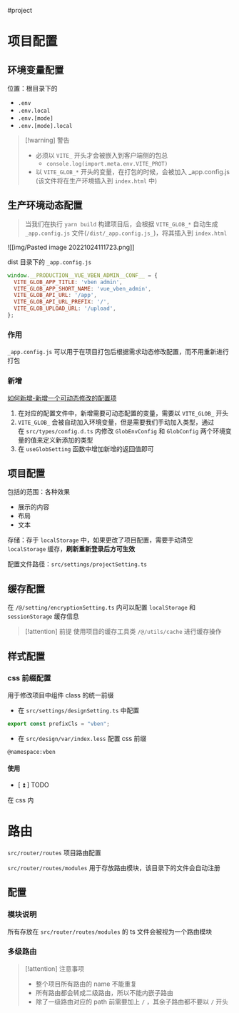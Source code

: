 #project

# 项目配置

## 环境变量配置

位置：根目录下的

- `.env`
- `.env.local`
- `.env.[mode]`
- `.env.[mode].local`


> [!warning] 警告
> - 必须以 `VITE_` 开头才会被嵌入到客户端侧的包总
> 	- `console.log(import.meta.env.VITE_PROT)`
> - 以 `VITE_GLOB_*` 开头的变量，在打包的时候，会被加入 \_app.config.js (该文件将在生产环境插入到 `index.html` 中)


## 生产环境动态配置

> 当我们在执行 `yarn build` 构建项目后，会根据 `VITE_GLOB_*` 自动生成 `_app.config.js` 文件(`/dist/_app.config.js_`)，将其插入到 `index.html`

![[img/Pasted image 20221024111723.png]]

dist 目录下的 `_app.config.js`

```js
window.__PRODUCTION__VUE_VBEN_ADMIN__CONF__ = {
  VITE_GLOB_APP_TITLE: 'vben admin',
  VITE_GLOB_APP_SHORT_NAME: 'vue_vben_admin',
  VITE_GLOB_API_URL: '/app',
  VITE_GLOB_API_URL_PREFIX: '/',
  VITE_GLOB_UPLOAD_URL: '/upload',
};
```

### 作用

`_app.config.js` 可以用于在项目打包后根据需求动态修改配置，而不用重新进行打包

### 新增

[如何新增-新增一个可动态修改的配置项](https://vvbin.cn/doc-next/guide/settings.html#%E5%A6%82%E4%BD%95%E6%96%B0%E5%A2%9E-%E6%96%B0%E5%A2%9E%E4%B8%80%E4%B8%AA%E5%8F%AF%E5%8A%A8%E6%80%81%E4%BF%AE%E6%94%B9%E7%9A%84%E9%85%8D%E7%BD%AE%E9%A1%B9)
1. 在对应的配置文件中，新增需要可动态配置的变量，需要以 `VITE_GLOB_` 开头
2. `VITE_GLOB_` 会被自动加入环境变量，但是需要我们手动加入类型，通过在 `src/types/config.d.ts` 内修改 `GlobEnvConfig` 和 `GlobConfig` 两个环境变量的值来定义新添加的类型
3. 在 `useGlobSetting` 函数中增加新增的返回值即可

## 项目配置

包括的范围：各种效果

- 展示的内容
- 布局
- 文本

存储：存于 `localStorage` 中，如果更改了项目配置，需要手动清空 `localStorage` 缓存，**刷新重新登录后方可生效**

配置文件路径：`src/settings/projectSetting.ts`

## 缓存配置

在 `/@/setting/encryptionSetting.ts` 内可以配置 `localStorage` 和 `sessionStorage` 缓存信息


> [!attention] 前提
> 使用项目的缓存工具类 `/@/utils/cache` 进行缓存操作

## 样式配置

### css 前缀配置

用于修改项目中组件 class 的统一前缀

- 在 `src/settings/designSetting.ts` 中配置

```ts
export const prefixCls = "vben";
```

- 在 `src/design/var/index.less` 配置 css 前缀

```less
@namespace:vben
```

#### 使用

- [ ⏫ ] TODO

在 css 内


# 路由

`src/router/routes` 项目路由配置

`src/router/routes/modules` 用于存放路由模块，该目录下的文件会自动注册

## 配置

### 模块说明

所有存放在 `src/router/routes/modules` 的 ts 文件会被视为一个路由模块

### 多级路由


> [!attention] 注意事项
> - 整个项目所有路由的 name 不能重复
> - 所有路由都会转成二级路由，所以不能内嵌子路由
> - 除了一级路由对应的 path 前需要加上 `/` ，其余子路由都不要以 `/` 开头


